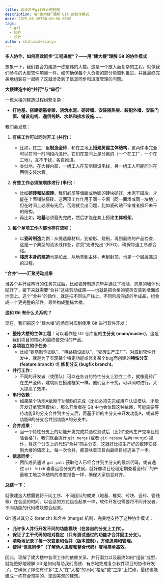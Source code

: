 ```yaml
---
title: 谈谈对于git设计的理解
description: 用“建大楼”理解 Git 的协作模式
date: 2025-06-26T00:00:00.000Z
tags:
  - git
  - 协作
  - 设计
author: shihuaidexianyu
---
```


**多人协作，如何高效同步“工程进度”？——用“建大楼”理解 Git 的协作模式**

想象一下，我们要合力建造一栋宏伟的大楼。这是一个庞大而复杂的工程，就像我们参与的大型软件项目一样。如何确保每个人负责的部分能顺利推进，并且最终完美地组装在一起呢？这就涉及到了信息同步和进度管理的问题。

**大楼建造中的“并行”与“串行”**

一栋大楼的建造过程纷繁复杂：

* **打地基、搭建钢筋骨架、浇筑水泥、砌砖墙、安装隔热层、装配外墙、安装门窗、铺设电线、通信线路、水路和排水设施……**

我们会发现：

1. **有些工作可以同时开工 (并行)：**
    * 比如，在工厂里**制造瓷砖**，和在工地上**搭建房屋主体结构**，这两件事完全可以在同一时间段内进行。它们在空间上是分离的（一个在工厂，一个在工地），互不干扰，各自推进。
    * 类似地，在大楼内部，一组工人在东侧铺设电线，另一组工人可能同时在西侧安装水管。

2. **有些工作必须按顺序进行 (串行)：**
    * 比如**砌砖和贴瓷砖**。我们必须等墙面或地面的砖块砌好、水泥干固后，才能在上面铺贴瓷砖。这两项工作作用于同一空间（同一面墙或同一块地），但在时间上必须有先后，否则就会出问题，比如瓷砖贴不牢或者损坏未干的结构。
    * 再比如，**地基**必须最先完成，然后才能在其上搭建**主体框架**。

3. **每个单项工作内部也存在流程：**
    * 以**瓷砖制造**为例：从挑选原材料，到塑形、烧制，再到最终的产品检查，这是一个典型的流水线作业，讲究“先进先出”(FIFO)，确保每道工序都合格。
    * **楼房本身的建造**也是如此，从地基到主体，再到封顶，也是一个层层递进的过程。

**“合并”——汇聚劳动成果**

当各个并行或串行的任务完成后，比如瓷砖制造完毕并通过了检验，房屋的墙体也砌好了，接下来就需要“合并”这些劳动成果——也就是把合格的瓷砖安装到墙面或地面上。这个“合并”的动作，就是把不同生产线上、不同阶段完成的半成品，组合成一个更完整的部件，最终构成整栋大楼。

**这和 Git 有什么关系呢？**

现在，我们把这个“建大楼”的场景对应到使用 Git 进行软件开发：

* **整栋大楼的主体工程**：可以看作是 Git 仓库里的**主分支 (main/master)**。这是我们项目的核心和最终要交付的产品。
* **各项独立的子任务**：
  * 比如“钢筋制作团队”、“电路铺设团队”、“瓷砖生产工厂”，对应到软件开发中，就是为了实现某个特定功能或修复某个bug而创建的**特性分支 (feature branch)** 或 **修复分支 (bugfix branch)**。
* **并行工作**：
  * 不同的开发者（或团队）可以在各自的特性分支上独立工作，就像瓷砖厂在生产瓷砖，建筑队在搭建框架一样。他们互不干扰，可以同时进行，大大提高了效率。
* **串行依赖**：
  * 如果某个功能A依赖于功能B的完成（比如必须先完成用户认证模块，才能开发订单管理模块），那么开发者在 Git 中也会体现这种依赖，可能需要等待功能B的分支合并到主分支后，再基于新的主分支来开发功能A，或者将功能B的分支合并到功能A的分支中。
* **合并成果**：
  * 当一个特性分支上的功能开发完成并通过测试后（比如“瓷砖生产完毕且检验合格”），我们就会执行 `git merge` (或者 `git rebase` 后再 merge) 操作，将这个分支上的代码“合并”回主分支。这就好比把生产好的瓷砖安装到大楼的墙面上。每一次合并，都意味着项目向最终目标迈进了一步。
* **信息同步**：
  * 团队成员通过 `git pull` 获取他人已经合并到主分支的最新代码，或者通过 `git fetch` 查看远程分支的进展，就好像项目经理定期查看瓷砖厂的产量和工地主体结构的进度报告一样，确保大家信息对齐。

**总结一下：**

就像建造大楼需要将不同工序、不同团队的成果（地基、框架、砖块、瓷砖、管线等）在合适的时间、以合适的方式组合起来一样，软件开发也需要将不同开发者、不同功能的代码模块整合起来。

Git 通过其分支 (branch) 和合并 (merge) 机制，完美地支持了这种协作模式：

* **允许多人并行开发不同的功能模块（在各自的分支上工作）。**
* **保证了主干代码的相对稳定（只有测试通过的功能才合并回主分支）。**
* **清晰地记录了每一次变更和合并（版本控制），方便追溯和管理。**
* **使得“信息同步”（了解他人进度和整合代码）变得简单高效。**

因此，理解了建大楼中各项工作的依赖关系、并行潜力以及最终如何“组装”成型，就能更好地理解 Git 是如何帮助我们高效、有序地完成复杂软件项目的协作开发了。它确保了即使有许多“工人”在“大楼”的不同“楼层”或“工序”上忙碌，最终也能建成一栋符合预期的、坚固美观的建筑。
